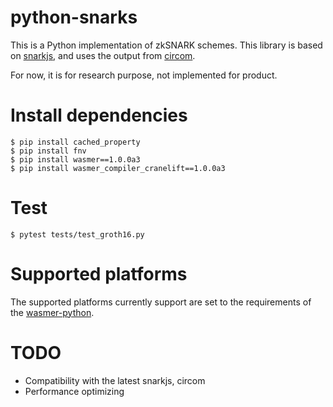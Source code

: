 # python-snarks

This is a Python implementation of zkSNARK schemes. This library is based on [snarkjs](https://github.com/iden3/snarkjs), and uses the output from [circom](https://github.com/iden3/circom).

For now, it is for research purpose, not implemented for product.

# Install dependencies
```
$ pip install cached_property
$ pip install fnv
$ pip install wasmer==1.0.0a3
$ pip install wasmer_compiler_cranelift==1.0.0a3
```

# Test

```
$ pytest tests/test_groth16.py
```

# Supported platforms

The supported platforms currently support are set to the requirements of the [wasmer-python](https://github.com/wasmerio/wasmer-python).

# TODO

* Compatibility with the latest snarkjs, circom
* Performance optimizing
